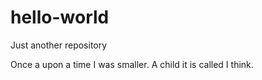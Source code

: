 # hello-world
Just another repository

Once a upon a time I was smaller. A child it is called I think.
